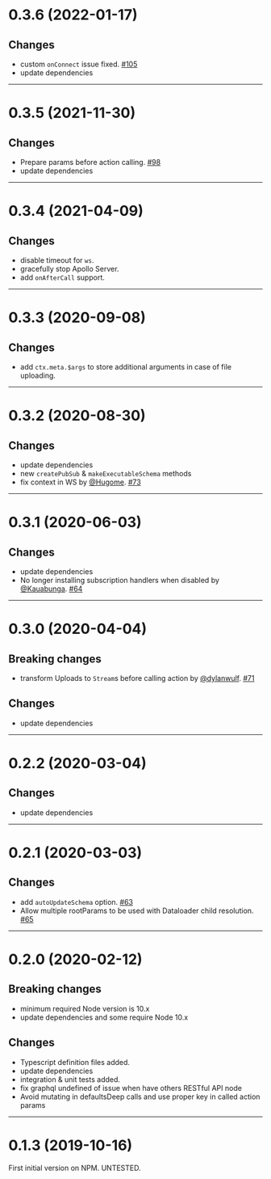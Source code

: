 <a name="0.3.6"></a>
# 0.3.6 (2022-01-17)

## Changes
- custom `onConnect` issue fixed. [#105](https://github.com/moleculerjs/moleculer-apollo-server/pull/105)
- update dependencies

--------------------------------------------------
<a name="0.3.5"></a>
# 0.3.5 (2021-11-30)

## Changes
- Prepare params before action calling. [#98](https://github.com/moleculerjs/moleculer-apollo-server/pull/98)
- update dependencies

--------------------------------------------------
<a name="0.3.4"></a>
# 0.3.4 (2021-04-09)

## Changes
- disable timeout for `ws`.
- gracefully stop Apollo Server.
- add `onAfterCall` support.

--------------------------------------------------
<a name="0.3.3"></a>
# 0.3.3 (2020-09-08)

## Changes
- add `ctx.meta.$args` to store additional arguments in case of file uploading.

--------------------------------------------------
<a name="0.3.2"></a>
# 0.3.2 (2020-08-30)

## Changes
- update dependencies
- new `createPubSub` & `makeExecutableSchema` methods
- fix context in WS by [@Hugome](https://github.com/Hugome). [#73](https://github.com/moleculerjs/moleculer-apollo-server/pull/73)

--------------------------------------------------
<a name="0.3.1"></a>
# 0.3.1 (2020-06-03)

## Changes
- update dependencies
- No longer installing subscription handlers when disabled by [@Kauabunga](https://github.com/Kauabunga). [#64](https://github.com/moleculerjs/moleculer-apollo-server/pull/64)

--------------------------------------------------
<a name="0.3.0"></a>
# 0.3.0 (2020-04-04)

## Breaking changes
- transform Uploads to `Stream`s before calling action by [@dylanwulf](https://github.com/dylanwulf). [#71](https://github.com/moleculerjs/moleculer-apollo-server/pull/71)
 
## Changes
- update dependencies

--------------------------------------------------
<a name="0.2.2"></a>
# 0.2.2 (2020-03-04)

## Changes
- update dependencies

--------------------------------------------------
<a name="0.2.1"></a>
# 0.2.1 (2020-03-03)

## Changes
- add `autoUpdateSchema` option. [#63](https://github.com/moleculerjs/moleculer-apollo-server/pull/63)
- Allow multiple rootParams to be used with Dataloader child resolution. [#65](https://github.com/moleculerjs/moleculer-apollo-server/pull/65)

--------------------------------------------------
<a name="0.2.0"></a>
# 0.2.0 (2020-02-12)

## Breaking changes
- minimum required Node version is 10.x
- update dependencies and some require Node 10.x

## Changes
- Typescript definition files added.
- update dependencies
- integration & unit tests added.
- fix graphql undefined of issue when have others RESTful API node
- Avoid mutating in defaultsDeep calls and use proper key in called action params

--------------------------------------------------
<a name="0.1.3"></a>
# 0.1.3 (2019-10-16)

First initial version on NPM. UNTESTED.
